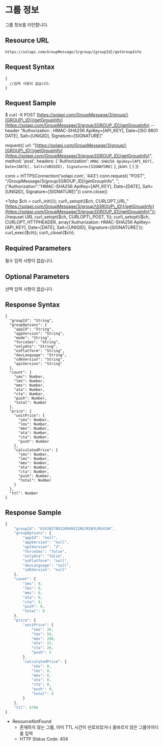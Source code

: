# 그룹 정보

그룹 정보를 리턴합니다.

## Resource URL

`https://solapi.com/GroupMessage/3/group/{groupId}/getGroupInfo`

## Request Syntax

```text
{
  //입력 사항이 없습니다. 
}
```

## Request Sample

$ curl -X POST [https://solapi.com/GroupMessage/3/group/\[GROUP\_ID\]/getGroupInfo](https://solapi.com/GroupMessage/3/group/[GROUP_ID]/getGroupInfo)  --header "Authorization : HMAC-SHA256 ApiKey=\[API\_KEY\], Date=\[ISO 8601 DATE\], Salt=\[UNIQID\], Signature=\[SIGNATURE\]"

request\({ url: "[https://solapi.com/GroupMessage/3/group/\[GROUP\_ID\]/getGroupInfo](https://solapi.com/GroupMessage/3/group/[GROUP_ID]/getGroupInfo)", method: 'post', headers: { 'Authorization': `HMAC-SHA256 ApiKey=[API_KEY], Date=[DATE], Salt=[UNIQID], Signature=[SIGNATURE]` }, json: { } }\)

conn = HTTPSConnection\('solapi.com', '443'\) conn.request\( "POST", "/GroupMessage/3/group/\[GROUP\_ID\]/getGroupInfo", '', {"Authorization":"HMAC-SHA256 ApiKey=\[API\_KEY\], Date=\[DATE\], Salt=\[UNIQID\], Signature=\[SIGNATURE\]"}\) conn.close\(\)

&lt;?php $ch = curl\_init\(\); curl\_setopt\($ch, CURLOPT\_URL,"[https://solapi.com/GroupMessage/3/group/\[GROUP\_ID\]/getGroupInfo](https://solapi.com/GroupMessage/3/group/[GROUP_ID]/getGroupInfo)"\); //requset URL curl\_setopt\($ch, CURLOPT\_POST, 1\); curl\_setopt\($ch, CURLOPT\_HTTPHEADER, array\('Authorization: HMAC-SHA256 ApiKey=\[API\_KEY\], Date=\[DATE\], Salt=\[UNIQID\], Signature=\[SIGNATURE\]'\)\); curl\_exec\($ch\); curl\_close\($ch\);

## Required Parameters

필수 입력 사항이 없습니다.

## Optional Parameters

선택 입력 사항이 없습니다.

## Response Syntax

```text
{
  "groupId": "String",
  "groupOptions": {
    "appId": "String",
    "appVersion": "String",
    "mode": "String",
    "forceSms": "String",
    "onlyAta": "String",
    "osPlatform": "String",
    "devLanguage": "String",
    "sdkVersion": "String",
    "apiVersion": "String"
  },
  "count": {
    "sms": Number,
    "lms": Number,
    "mms": Number,
    "ata": Number,
    "cta": Number,
    "push": Number,
    "total": Number
  },
  "price": {
    "unitPrice": {
      "sms": Number,
      "lms": Number,
      "mms": Number,
      "ata": Number,
      "cta": Number,
      "push": Number
    },
    "calculatedPrice": {
      "sms": Number,
      "lms": Number,
      "mms": Number,
      "ata": Number,
      "cta": Number,
      "push": Number,
      "total": Number
    }
  },
  "ttl": Number
}
```

## Response Sample

```javascript
{
    "groupId": "G3V201709120949522NSJRIWYLRGVCUK",
    "groupOptions": {
        "appId": "null",
        "appVersion": "null",
        "apiVersion": "3",
        "forceSms": "false",
        "onlyAta": "false",
        "osPlatform": "null",
        "devLanguage": "null",
        "sdkVersion": "null"
    },
    "count": {
        "sms": 0,
        "lms": 0,
        "mms": 0,
        "ata": 0,
        "cta": 0,
        "push": 0,
        "total": 0
    },
    "price": {
        "unitPrice": {
            "sms": 20,
            "lms": 50,
            "mms": 200,
            "ata": 15,
            "cta": 20,
            "push": 5
        },
        "calculatedPrice": {
            "sms": 0,
            "lms": 0,
            "mms": 0,
            "ata": 0,
            "cta": 0,
            "push": 0,
            "total": 0
        }
    },
    "ttl": 6706
}
```

* ResourceNotFound
  * 존재하지 않는 그룹, 이미 TTL 시간이 만료되었거나 올바르지 않은 그룹아이디를 입력
  * HTTP Status Code: 404

